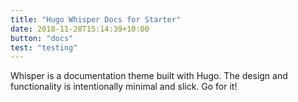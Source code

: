 ```yaml
---
title: "Hugo Whisper Docs for Starter"
date: 2018-11-28T15:14:39+10:00
button: "docs"
test: "testing"
---
```


Whisper is a documentation theme built with Hugo. The design and functionality is intentionally minimal and slick. Go for it!
